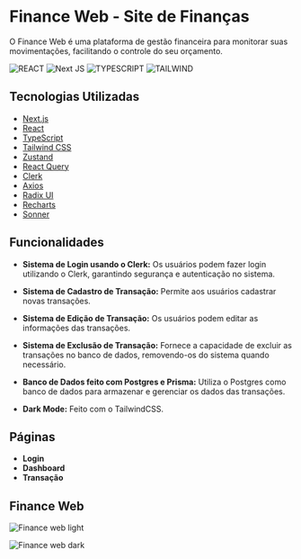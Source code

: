 # Finance Web - Site de Finanças

O Finance Web é uma plataforma de gestão financeira para monitorar suas movimentações, facilitando o controle do seu orçamento.

![REACT](https://img.shields.io/badge/React-20232A?style=for-the-badge&logo=react&logoColor=61DAFB)
![Next JS](https://img.shields.io/badge/Next-black?style=for-the-badge&logo=next.js&logoColor=white)
![TYPESCRIPT](https://img.shields.io/badge/TypeScript-007ACC?style=for-the-badge&logo=typescript&logoColor=white)
![TAILWIND](https://img.shields.io/badge/Tailwind_CSS-38B2AC?style=for-the-badge&logo=tailwind-css&logoColor=white)

## Tecnologias Utilizadas

- [Next.js](https://nextjs.org)
- [React](https://reactjs.org)
- [TypeScript](https://www.typescriptlang.org)
- [Tailwind CSS](https://tailwindcss.com)
- [Zustand](https://github.com/pmndrs/zustand)
- [React Query](https://react-query.tanstack.com)
- [Clerk](https://clerk.dev)
- [Axios](https://axios-http.com)
- [Radix UI](https://www.radix-ui.com)
- [Recharts](https://recharts.org)
- [Sonner](https://sonner.dev)


## Funcionalidades

- **Sistema de Login usando o Clerk:** Os usuários podem fazer login utilizando o Clerk, garantindo segurança e autenticação no sistema.

- **Sistema de Cadastro de Transação:** Permite aos usuários cadastrar novas transações.

- **Sistema de Edição de Transação:** Os usuários podem editar as informações das transações.

- **Sistema de Exclusão de Transação:** Fornece a capacidade de excluir as transações no banco de dados, removendo-os do sistema quando necessário.

- **Banco de Dados feito com Postgres e Prisma:** Utiliza o Postgres como banco de dados para armazenar e gerenciar os dados das transações.
  
- **Dark Mode:** Feito com o TailwindCSS.

## Páginas

- **Login**
- **Dashboard**
- **Transação**

## Finance Web
![Finance web light](https://github.com/user-attachments/assets/72f82d87-1b2b-474d-ae6a-e2e6281d625c)

![Finance web dark](https://github.com/user-attachments/assets/ce895ad9-ef5c-4b3d-869d-c0004e3f428b)
